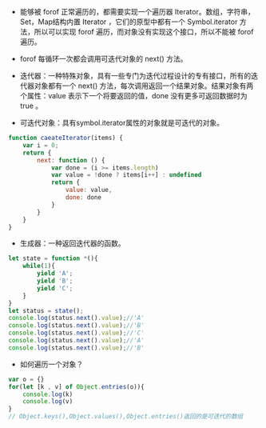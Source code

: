 * 能够被 forof 正常遍历的，都需要实现一个遍历器 Iterator。数组，字符串，Set，Map结构内置 Iterator ，它们的原型中都有一个 Symbol.iterator 方法，所以可以实现 forof 遍历，而对象没有实现这个接口，所以不能被 forof 遍历。

* forof 每循环一次都会调用可迭代对象的 next() 方法。

* 迭代器：一种特殊对象，具有一些专门为迭代过程设计的专有接口，所有的迭代器对象都有一个 next() 方法，每次调用返回一个结果对象。结果对象有两个属性：value 表示下一个将要返回的值，done 没有更多可返回数据时为 true 。

* 可迭代对象：具有symbol.iterator属性的对象就是可迭代的对象。

```javascript
function caeateIterator(items) {
    var i = 0;
    return {
        next: function () {
            var done = (i >= items.length)
            var value = !done ? items[i++] : undefined
            return {
                value: value,
                done: done
            }
        }
    }
}
```

* 生成器：一种返回迭代器的函数。

```javascript
let state = function *(){
    while(1){
        yield 'A';
        yield 'B';
        yield 'C';
    }
}
let status = state();
console.log(status.next().value);//'A'
console.log(status.next().value);//'B'
console.log(status.next().value);//'C'
console.log(status.next().value);//'A'
console.log(status.next().value);//'B'
```

* 如何遍历一个对象？

```javascript
var o = {}
for(let [k , v] of Object.entries(o)){
    console.log(k)
    console.log(v)
}
// Object.keys(),Object.values(),Object.entries()返回的是可迭代的数组
```